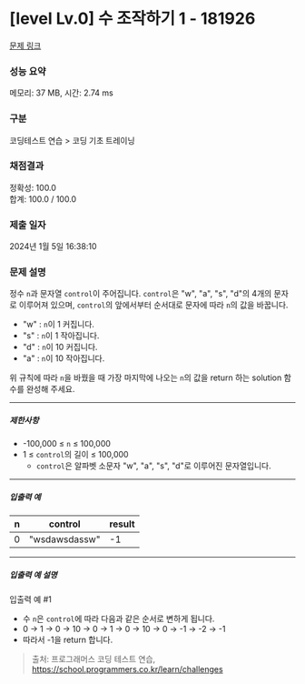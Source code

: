# [level Lv.0] 수 조작하기 1 - 181926 

[문제 링크](https://school.programmers.co.kr/learn/courses/30/lessons/181926) 

### 성능 요약

메모리: 37 MB, 시간: 2.74 ms

### 구분

코딩테스트 연습 > 코딩 기초 트레이닝

### 채점결과

정확성: 100.0<br/>합계: 100.0 / 100.0

### 제출 일자

2024년 1월 5일 16:38:10

### 문제 설명

<p>정수 <code>n</code>과 문자열 <code>control</code>이 주어집니다. <code>control</code>은 "w", "a", "s", "d"의 4개의 문자로 이루어져 있으며, <code>control</code>의 앞에서부터 순서대로 문자에 따라 <code>n</code>의 값을 바꿉니다.</p>

<ul>
<li>"w" : <code>n</code>이 1 커집니다.</li>
<li>"s" : <code>n</code>이 1 작아집니다.</li>
<li>"d" : <code>n</code>이 10 커집니다.</li>
<li>"a" : <code>n</code>이 10 작아집니다.</li>
</ul>

<p>위 규칙에 따라 <code>n</code>을 바꿨을 때 가장 마지막에 나오는 <code>n</code>의 값을 return 하는 solution 함수를 완성해 주세요.</p>

<hr>

<h5>제한사항</h5>

<ul>
<li>-100,000 ≤ <code>n</code> ≤ 100,000</li>
<li>1 ≤ <code>control</code>의 길이 ≤ 100,000

<ul>
<li><code>control</code>은 알파벳 소문자 "w", "a", "s", "d"로 이루어진 문자열입니다.</li>
</ul></li>
</ul>

<hr>

<h5>입출력 예</h5>
<table class="table">
        <thead><tr>
<th>n</th>
<th>control</th>
<th>result</th>
</tr>
</thead>
        <tbody><tr>
<td>0</td>
<td>"wsdawsdassw"</td>
<td>-1</td>
</tr>
</tbody>
      </table>
<hr>

<h5>입출력 예 설명</h5>

<p>입출력 예 #1</p>

<ul>
<li>수 <code>n</code>은 <code>control</code>에 따라 다음과 같은 순서로 변하게 됩니다.</li>
<li>0 → 1 → 0 → 10 → 0 → 1 → 0 → 10 → 0 → -1 → -2 → -1</li>
<li>따라서 -1을 return 합니다.</li>
</ul>


> 출처: 프로그래머스 코딩 테스트 연습, https://school.programmers.co.kr/learn/challenges